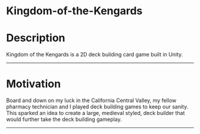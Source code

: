 # Kingdom-of-the-Kengards

# Description

Kingdom of the Kengards is a 2D deck building card game built in Unity.

---
# Motivation

Board and down on my luck in the California Central Valley, my fellow pharmacy technician and I played deck building games to keep our sanity. This sparked an idea to create a large, medieval styled, deck builder that would further take the deck building gameplay.

---
